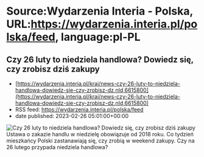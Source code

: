 # Source:Wydarzenia Interia - Polska, URL:https://wydarzenia.interia.pl/polska/feed, language:pl-PL

## Czy 26 luty to niedziela handlowa? Dowiedz się, czy zrobisz dziś zakupy
 - [https://wydarzenia.interia.pl/kraj/news-czy-26-luty-to-niedziela-handlowa-dowiedz-sie-czy-zrobisz-dz,nId,6615800](https://wydarzenia.interia.pl/kraj/news-czy-26-luty-to-niedziela-handlowa-dowiedz-sie-czy-zrobisz-dz,nId,6615800)
 - RSS feed: https://wydarzenia.interia.pl/polska/feed
 - date published: 2023-02-26 05:01:00+00:00

<p><a href="https://wydarzenia.interia.pl/kraj/news-czy-26-luty-to-niedziela-handlowa-dowiedz-sie-czy-zrobisz-dz,nId,6615800"><img align="left" alt="Czy 26 luty to niedziela handlowa? Dowiedz się, czy zrobisz dziś zakupy" src="https://i.iplsc.com/czy-26-luty-to-niedziela-handlowa-dowiedz-sie-czy-zrobisz-dz/0002MWYEI445GV3P-C321.jpg" /></a>Ustawa o zakazie handlu w niedzielę obowiązuje od 2018 roku. Co tydzień mieszkańcy Polski zastanawiają się, czy zrobią w weekend zakupy. Czy na 26 lutego przypada niedziela handlowa?</p><br clear="all" />

